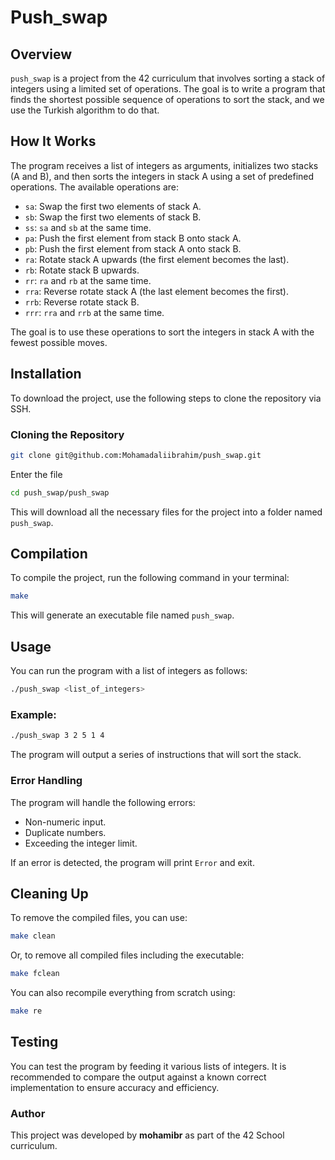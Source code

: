 
# Push_swap

## Overview

`push_swap` is a project from the 42 curriculum that involves sorting a stack of integers using a limited set of operations. The goal is to write a program that finds the shortest possible sequence of operations to sort the stack, and we use the Turkish algorithm to do that.

## How It Works

The program receives a list of integers as arguments, initializes two stacks (A and B), and then sorts the integers in stack A using a set of predefined operations. The available operations are:

- `sa`: Swap the first two elements of stack A.
- `sb`: Swap the first two elements of stack B.
- `ss`: `sa` and `sb` at the same time.
- `pa`: Push the first element from stack B onto stack A.
- `pb`: Push the first element from stack A onto stack B.
- `ra`: Rotate stack A upwards (the first element becomes the last).
- `rb`: Rotate stack B upwards.
- `rr`: `ra` and `rb` at the same time.
- `rra`: Reverse rotate stack A (the last element becomes the first).
- `rrb`: Reverse rotate stack B.
- `rrr`: `rra` and `rrb` at the same time.

The goal is to use these operations to sort the integers in stack A with the fewest possible moves.

## Installation

To download the project, use the following steps to clone the repository via SSH.

### Cloning the Repository

```bash
git clone git@github.com:Mohamadaliibrahim/push_swap.git
```
Enter the file
```bash
cd push_swap/push_swap
```

This will download all the necessary files for the project into a folder named `push_swap`.

## Compilation

To compile the project, run the following command in your terminal:

```bash
make
```

This will generate an executable file named `push_swap`.

## Usage

You can run the program with a list of integers as follows:

```bash
./push_swap <list_of_integers>
```

### Example:

```bash
./push_swap 3 2 5 1 4
```

The program will output a series of instructions that will sort the stack.

### Error Handling

The program will handle the following errors:

- Non-numeric input.
- Duplicate numbers.
- Exceeding the integer limit.

If an error is detected, the program will print `Error` and exit.

## Cleaning Up

To remove the compiled files, you can use:

```bash
make clean
```

Or, to remove all compiled files including the executable:

```bash
make fclean
```

You can also recompile everything from scratch using:

```bash
make re
```

## Testing

You can test the program by feeding it various lists of integers. It is recommended to compare the output against a known correct implementation to ensure accuracy and efficiency.

### Author

This project was developed by **mohamibr** as part of the 42 School curriculum.
